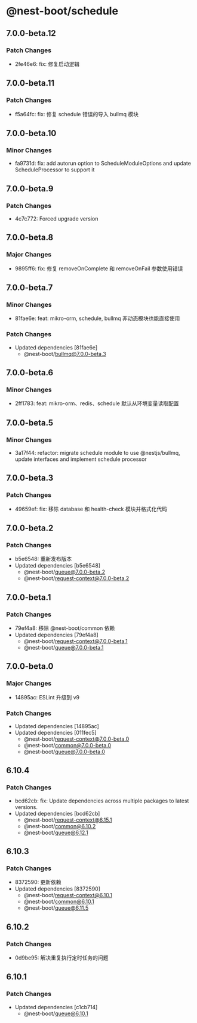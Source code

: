 # @nest-boot/schedule

## 7.0.0-beta.12

### Patch Changes

- 2fe46e6: fix: 修复启动逻辑

## 7.0.0-beta.11

### Patch Changes

- f5a64fc: fix: 修复 schedule 错误的导入 bullmq 模块

## 7.0.0-beta.10

### Minor Changes

- fa9731d: fix: add autorun option to ScheduleModuleOptions and update ScheduleProcessor to support it

## 7.0.0-beta.9

### Patch Changes

- 4c7c772: Forced upgrade version

## 7.0.0-beta.8

### Major Changes

- 9895ff6: fix: 修复 removeOnComplete 和 removeOnFail 参数使用错误

## 7.0.0-beta.7

### Minor Changes

- 81fae6e: feat: mikro-orm, schedule, bullmq 非动态模块也能直接使用

### Patch Changes

- Updated dependencies [81fae6e]
  - @nest-boot/bullmq@7.0.0-beta.3

## 7.0.0-beta.6

### Minor Changes

- 2ff1783: feat: mikro-orm、redis、schedule 默认从环境变量读取配置

## 7.0.0-beta.5

### Minor Changes

- 3a17f44: refactor: migrate schedule module to use @nestjs/bullmq, update interfaces and implement schedule processor

## 7.0.0-beta.3

### Patch Changes

- 49659ef: fix: 移除 database 和 health-check 模块并格式化代码

## 7.0.0-beta.2

### Patch Changes

- b5e6548: 重新发布版本
- Updated dependencies [b5e6548]
  - @nest-boot/queue@7.0.0-beta.2
  - @nest-boot/request-context@7.0.0-beta.2

## 7.0.0-beta.1

### Patch Changes

- 79ef4a8: 移除 @nest-boot/common 依赖
- Updated dependencies [79ef4a8]
  - @nest-boot/request-context@7.0.0-beta.1
  - @nest-boot/queue@7.0.0-beta.1

## 7.0.0-beta.0

### Major Changes

- 14895ac: ESLint 升级到 v9

### Patch Changes

- Updated dependencies [14895ac]
- Updated dependencies [011fec5]
  - @nest-boot/request-context@7.0.0-beta.0
  - @nest-boot/common@7.0.0-beta.0
  - @nest-boot/queue@7.0.0-beta.0

## 6.10.4

### Patch Changes

- bcd62cb: fix: Update dependencies across multiple packages to latest versions.
- Updated dependencies [bcd62cb]
  - @nest-boot/request-context@6.15.1
  - @nest-boot/common@6.10.2
  - @nest-boot/queue@6.12.1

## 6.10.3

### Patch Changes

- 8372590: 更新依赖
- Updated dependencies [8372590]
  - @nest-boot/request-context@6.10.1
  - @nest-boot/common@6.10.1
  - @nest-boot/queue@6.11.5

## 6.10.2

### Patch Changes

- 0d9be95: 解决重复执行定时任务的问题

## 6.10.1

### Patch Changes

- Updated dependencies [c1cb714]
  - @nest-boot/queue@6.10.1
